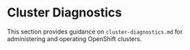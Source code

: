 # Cluster Diagnostics

This section provides guidance on `cluster-diagnostics.md` for administering and operating OpenShift clusters.